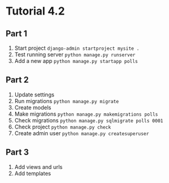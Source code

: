 # Tutorial 4.2

## Part 1

1. Start project `django-admin startproject mysite .`
2. Test running server `python manage.py runserver`
3. Add a new app `python manage.py startapp polls`

## Part 2
1. Update settings
2. Run migrations `python manage.py migrate`
3. Create models
4. Make migrations `python manage.py makemigrations polls`
5. Check migrations `python manage.py sqlmigrate polls 0001`
6. Check project `python manage.py check`
7. Create admin user `python manage.py createsuperuser`

## Part 3
1. Add views and urls
2. Add templates
